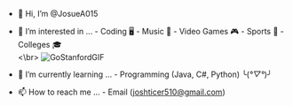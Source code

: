 - 👋 Hi, I’m @JosueA015
- 👀 I’m interested in ...
      - Coding 🖥️
      - Music 🎼
      - Video Games 🎮
      - Sports 🏈
      - Colleges 🎓
  <br> <\br>
  ![GoStanfordGIF](https://github.com/JosueA015/JosueA015/assets/140913459/69b6876c-cc8a-4324-8ea3-57253739845d)

- 🌱 I’m currently learning ...
      - Programming (Java, C#, Python) ╰(*°▽°*)╯
- 📫 How to reach me ...
      - Email (joshticer510@gmail.com)

<!---
JosueA015/JosueA015 is a ✨ special ✨ repository because its `README.md` (this file) appears on your GitHub profile.
You can click the Preview link to take a look at your changes.
--->
